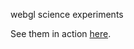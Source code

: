 webgl science experiments

See them in action [here](http://drichardson.github.io/science_webgl/gravity/).
